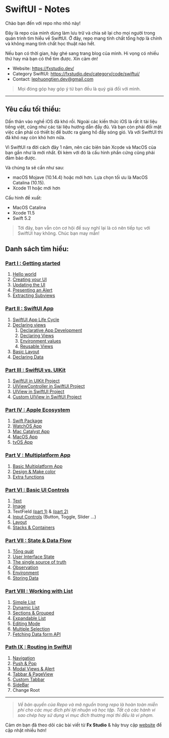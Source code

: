 # SwiftUI - Notes

Chào bạn đến với repo nho nhỏ này!

Đây là repo của mình dùng làm lưu trữ và chia sẽ lại cho mọi người trong quán trình tìm hiểu về SwiftUI. Ở đây, repo mang tính chất tổng hợp là chính và không mang tính chất học thuật nào hết.

Nếu bạn có thời gian, hãy ghé sang trang blog của mình. Hi vọng có nhiều thứ hay mà bạn có thể tìm được. Xin cảm ơn!

- Website: https://fxstudio.dev/
- Category SwiftUI: https://fxstudio.dev/category/code/swiftui/
- Contact: [lephuongtien.dev@gmail.com](mailto:lephuongtien.dev@gmail.com)

> Mọi đóng góp hay góp ý từ bạn đều là quý giá đối với mình.

---

## Yêu cầu tối thiểu:

Dấn thân vào nghề iOS đã khó rồi. Ngoài các kiến thức iOS là rất ít tài liệu tiếng việt, cũng như các tài liệu hướng dẫn đầy đủ. Và bạn còn phải đối mặt việc cần phải có thiết bị để bước ra giang hồ đầy sóng gió. Và với SwiftUI thì đã khó nay còn khó hơn nữa. 

Vì SwiftUI ra đời cách đây 1 năm, nên các biên bản Xcode và MacOS của bạn gần như là mới nhất. Đi kèm với đó là cấu hình phần cứng cũng phải đảm bảo được. 

Và chúng ta sẽ cần như sau:

* macOS Mojave (10.14.4) hoặc mới hơn. Lựa chọn tối ưu là MacOS Catalina (10.15).
* Xcode 11 hoặc mới hơn

Cấu hình đề xuất:

* MacOS Catalina
* Xcode 11.5
* Swift 5.2

> Tới đây, bạn vẫn còn cơ hội để suy nghĩ lại là có nên tiếp tục với SwiftUI hay không. Chúc bạn may mắn!

## Danh sách tìm hiểu:

### [Part I : Getting started](https://fxstudio.dev/swiftui-phan-1-lam-quen-voi-swiftui/)

1. [Hello world](./001-Helloworld)
2. [Creating your UI](./002-CreatingUI)
3. [Updating the UI](./003-UpdatingUI)
4. [Presenting an Alert](./004-PresentingAlert)
5. [Extracting Subviews](./005-ExtractingSubviews)

### [Part II : SwiftUI App](https://fxstudio.dev/swiftui-phan-2-co-ban-ve-ung-dung-swiftui-app/) 

1. [SwiftUI App Life Cycle](./006-LifeCycleApp)
2. [Declaring views](./007-DeclaringViews)
   1. [Declarative App Development](./007-DeclaringViews/01_DeclarativeApp.md)
   2. [Declaring Views](./007-DeclaringViews/02_DeclaringViews.md)
   3. [Environment values](./007-DeclaringViews/03_EnvironmentValues.md)
   4. [Reusable Views](./007-DeclaringViews/04_ReusableViews.md)
3. [Basic Layout](./008-BasicLayout)
4. [Declaring Data](./009-DeclaringData)

### [Part III : SwiftUI vs. UIKit](./010-SwiftUIVsUIKit)

1. [SwiftUI in UIKit Project](./010-SwiftUIVsUIKit/011_SwiftUIinUIKit.md)
2. [UIViewController in SwiftUI Project](./010-SwiftUIVsUIKit/012_UIKitinSwiftUI.md)
3. [UIView in SwiftUI Project](./010-SwiftUIVsUIKit/013_UIViewInSwiftUI.md)
4. [Custom UIView in SwiftUI Project](./010-SwiftUIVsUIKit/014_CustomViewInSwiftUI.md)

### [Part IV : Apple Ecosystem](./011-AppleEcosystem)

1. [Swift Package](./011-AppleEcosystem/011_1_SwiftPackage.md)
2. [WatchOS App](./011-AppleEcosystem/011_2_WatchOSApp.md)
3. [Mac Catalyst App](./011-AppleEcosystem/011_3_MacCatalystApp.md)
4. [MacOS App](./011-AppleEcosystem/011_4_MacOSApp.md)
5. [tvOS App](./011-AppleEcosystem/011_5_tvOSApp.md)

### [Part V : Multiplatform App](./012-MultiplatformApp)

1. [Basic Multiplatform App](./012-MultiplatformApp/01_BasicMultiplatformApp.md)
2. [Design & Make color](./012-MultiplatformApp/02_DesignViews.md)
3. [Extra functions](./012-MultiplatformApp/03_ExtraFunctions.md)

### [Part VI : Basic UI Controls](./013-BuildingBlockUI)

1. [Text](./013-BuildingBlockUI/01_Text.md)
2. [Image](./013-BuildingBlockUI/02_Image.md)
3. TextField [(part 1)](./013-BuildingBlockUI/03_Textfield_1.md) & [(part 2)](./013-BuildingBlockUI/03_Textfield_2.md)
4. [Input Controls](./013-BuildingBlockUI/04_InputControls.md) (Button, Toggle, Slider ...)
5. [Layout](./013-BuildingBlockUI/05_Layout.md)
6. [Stacks & Containers](./013-BuildingBlockUI/06_StacksContainers.md)

### [Part VII : State & Data Flow](./014-StateDataFlow)

1. [Tổng quát](./014-StateDataFlow/01_OverView.md)
2. [User Interface State](./014-StateDataFlow/02_UserInterfaceState.md)
3. [The single source of truth](./014-StateDataFlow/03_TheSingleSourceOfTruth.md)
4. [Observation](./014-StateDataFlow/04_Observation.md)
5. [Environment](./014-StateDataFlow/05_Environment.md)
6. [Storing Data](./014-StateDataFlow/06_StoringData.md)

### [Part VIII : Working with List](./015-WorkingWithList)

1. [Simple List](./015-WorkingWithList/01_SimpleList.md)
2. [Dynamic List](./015-WorkingWithList/02_DynamicList.md)
3. [Sections & Grouped](./015-WorkingWithList/03_SectionsGrouped.md)
4. [Expandable List](./015-WorkingWithList/04_ExpandableList.md)
5. [Editing Mode](./015-WorkingWithList/05_EditingMode.md)
6. [Multiple Selection](./015-WorkingWithList/06_MultipleSelection.md)
7. [Fetching Data form API](./015-WorkingWithList/07_FetchingData.md)

### [Path IX : Routing in SwiftUI](./016-RoutingInSwiftUI)

1. [Navigation](./016-RoutingInSwiftUI/01_Navigation.md)
2. [Push & Pop](./016-RoutingInSwiftUI/02_Push_Pop.md)
3. [Modal Views & Alert](./016-RoutingInSwiftUI/03_ModalView_Alert.md)
4. [Tabbar & PageView](./016-RoutingInSwiftUI/04_TabView.md)
5. [Custom Tabbar](./016-RoutingInSwiftUI/05_CustomTabbar.md)
6. [SideBar](./016-RoutingInSwiftUI/06_SideBar.md)
7. Change Root



---

> *Về bản quyền của Repo và mã nguồn trong repo là hoàn toàn miễn phí cho các mục đích phi lợi nhuận và học tập. Tất cả các hành vi sao chép  hay sử dụng vì mục đích thương mại thì đều là vi phạm.*

Cảm ơn bạn đã theo dõi các bài viết từ **Fx Studio** & hãy truy cập [website](https://fxstudio.dev/) để cập nhật nhiều hơn!

